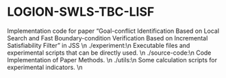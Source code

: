 # LOGION-SWLS-TBC-LISF
Implementation code for paper “Goal-conflict Identification Based on Local Search and Fast Boundary-condition Verification Based on Incremental Satisfiability Filter” in JSS
\n
./experiment:\n
  Executable files and experimental scripts that can be directly used. \n
./source-code:\n
  Code Implementation of Paper Methods. \n
./utils:\n
  Some calculation scripts for experimental indicators. \n
  
